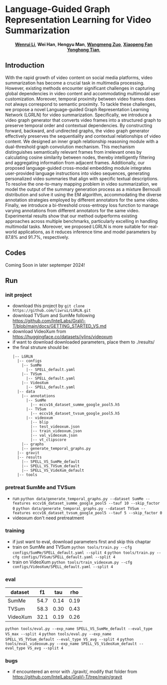# Language-Guided Graph Representation Learning for Video Summarization

<div align="center">

[**Wenrui Li**](https://liwrui.github.io/),
**Wei Han**,
**Hengyu Man**,
[**Wangmeng Zuo**](https://scholar.google.com/citations?user=rUOpCEYAAAAJ),
[**Xiaopeng Fan**](https://scholar.google.cz/citations?hl=zh-CN&user=4LsZhDgAAAAJ&view_op=list_works&sortby=pubdate)
[**Yonghong Tian**](https://scholar.google.cz/citations?user=fn6hJx0AAAAJ&hl=zh-CN),


</div>


## Introduction
With the rapid growth of video content on social media platforms, video summarization has become a crucial task in multimedia processing. However, existing methods encounter significant challenges in capturing global dependencies in video content and accommodating multimodal user customization. Moreover, temporal proximity between video frames does not always correspond to semantic proximity. To tackle these challenges, we propose a novel Language-guided Graph Representation Learning Network (LGRLN) for video summarization. Specifically, we introduce a video graph generator that converts video frames into a structured graph to preserve temporal order and contextual dependencies. By constructing forward, backward, and undirected graphs, the video graph generator effectively preserves the sequentiality and contextual relationships of video content. We designed an inner graph relationship reasoning module with a dual-threshold graph convolution mechanism. This mechanism distinguishes semantically relevant frames from irrelevant ones by calculating cosine similarity between nodes, thereby intelligently filtering and aggregating information from adjacent frames. Additionally, our proposed language-guided cross-modal embedding module integrates user-provided language instructions into video sequences, generating personalized video summaries that align with specific textual descriptions. To resolve the one-to-many mapping problem in video summarization, we model the output of the summary generation process as a mixture Bernoulli distribution and solve it using the EM algorithm, accommodating the diverse annotation strategies employed by different annotators for the same video. Finally, we introduce a bi-threshold cross-entropy loss function to manage varying annotations from different annotators for the same video. Experimental results show that our method outperforms existing approaches across multiple benchmarks, particularly excelling in handling multimodal tasks. Moreover, we proposed LGRLN is more suitable for real-world applications, as it reduces inference time and model parameters by 87.8\% and 91.7\%, respectively.

## Codes
Coming Soon in later septemper 2024!

## Run

### init project
+ download this project by
  ```git clone https://github.com/liwrui/LGRLN.git```
+ download TVSum and SumMe following https://github.com/IntelLabs/GraVi-T/blob/main/docs/GETTING_STARTED_VS.md
+ download VideoXum from https://huggingface.co/datasets/jylins/videoxum
+ if want to download downloaded parameters, place them to ./results/
+ the final struture should be:
  ```
  |-- LGRLN
    |-- configs
      |-- SumMe
        |-- SPELL_default.yaml
      |-- TVSum
        |-- SPELL_default.yaml
      |-- VideoXum
        |-- SPELL_default.yaml
    |-- data
      |-- annotations
        |-- SumMe
          |-- eccv16_dataset_summe_google_pool5.h5
        |-- TVSum
          |-- eccv16_dataset_tvsum_google_pool5.h5
        |-- videoxum
          |-- blip
          |-- test_videoxum.json
          |-- train_videoxum.json
          |-- val_videoxum.json
          |-- vt_clipscore
      |-- graphs
      |-- generate_temporal_graphs.py
    |-- gravit
    |-- results
      |-- SPELL_VS_SumMe_default
      |-- SPELL_VS_TVSum_default
      |-- SPELL_VS_VideXum_default
    |-- tools
  ```
### pretreat SumMe and TVSum
+ run
    ```python data/generate_temporal_graphs.py --dataset SumMe --features eccv16_dataset_summe_google_pool5 --tauf 10 --skip_factor 0```
    ```python data/generate_temporal_graphs.py --dataset TVSum --features eccv16_dataset_tvsum_google_pool5 --tauf 5 --skip_factor 0```
+ videoxum don't need pretreatment

### training
+ if just want to eval, download parameters first and skip this chaptar
+ train on SumMe and TVSum
    ```python tools/train.py --cfg configs/SumMe/SPELL_default.yaml --split 4```
    ```python tools/train.py --cfg configs/TVSum/SPELL_default.yaml --split 4```
+ train on VideoXum
    ```python tools/train_videoxum.py --cfg configs/VideoXum/SPELL_default.yaml --split 4```

### eval
  | dataset | f1 | tau  |  rho  |
  | --- | ----- | ---- |  -----  |
  |  SumMe | 54.7   | 0.14 | 0.19 |
  | TVSum   | 58.3  | 0.30 | 0.43 |
  | VideoXum | 32.1 | 0.19 | 0.26 |
  
  ```python tools/eval.py --exp_name SPELL_VS_SumMe_default --eval_type VS_max --split 4```
  ```python tools/eval.py --exp_name SPELL_VS_TVSum_default --eval_type VS_avg --split 4```
  ```python tools/eval_videoxum.py --exp_name SPELL_VS_VideoXum_default --eval_type VS_avg --split 4```


### bugs
+ if encountered an error with ./gravit/, modify that folder from https://github.com/IntelLabs/GraVi-T/tree/main/gravit





